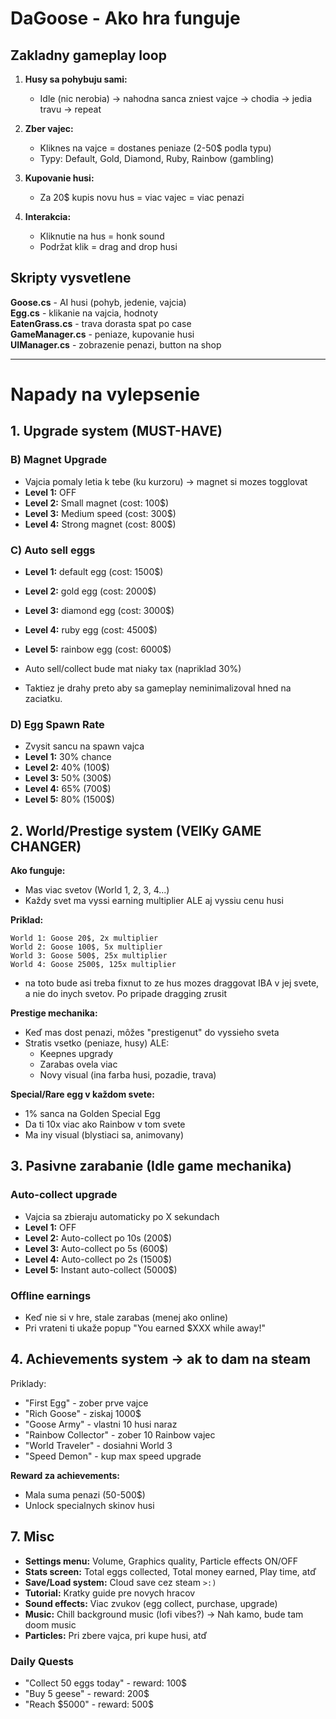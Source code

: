 # DaGoose - Ako hra funguje

## Zakladny gameplay loop

1. **Husy sa pohybuju sami:**
   - Idle (nic nerobia) -> nahodna sanca zniest vajce -> chodia -> jedia travu -> repeat
   
2. **Zber vajec:**
   - Kliknes na vajce = dostanes peniaze (2-50$ podla typu)
   - Typy: Default, Gold, Diamond, Ruby, Rainbow (gambling)

3. **Kupovanie husi:**
   - Za 20$ kupis novu hus = viac vajec = viac penazi

4. **Interakcia:**
   - Kliknutie na hus = honk sound
   - Podržat klik = drag and drop husi

## Skripty vysvetlene

**Goose.cs** - AI husi (pohyb, jedenie, vajcia)  
**Egg.cs** - klikanie na vajcia, hodnoty  
**EatenGrass.cs** - trava dorasta spat po case  
**GameManager.cs** - peniaze, kupovanie husi  
**UIManager.cs** - zobrazenie penazi, button na shop

---

# Napady na vylepsenie

## 1. Upgrade system (MUST-HAVE)

### B) Magnet Upgrade
- Vajcia pomaly letia k tebe (ku kurzoru) -> magnet si mozes togglovat
- **Level 1:** OFF
- **Level 2:** Small magnet (cost: 100$)
- **Level 3:** Medium speed (cost: 300$)
- **Level 4:** Strong magnet (cost: 800$)

### C) Auto sell eggs
- **Level 1:** default egg (cost: 1500$)
- **Level 2:** gold egg (cost: 2000$)
- **Level 3:** diamond egg (cost: 3000$)
- **Level 4:** ruby egg (cost: 4500$)
- **Level 5:** rainbow egg (cost: 6000$)

- Auto sell/collect bude mat niaky tax (napriklad 30%)
- Taktiez je drahy preto aby sa gameplay neminimalizoval hned na zaciatku.

### D) Egg Spawn Rate
- Zvysit sancu na spawn vajca
- **Level 1:** 30% chance
- **Level 2:** 40% (100$)
- **Level 3:** 50% (300$)
- **Level 4:** 65% (700$)
- **Level 5:** 80% (1500$)

## 2. World/Prestige system (VElKy GAME CHANGER)

**Ako funguje:**
- Mas viac svetov (World 1, 2, 3, 4...)
- Každy svet ma vyssi earning multiplier ALE aj vyssiu cenu husi

**Priklad:**
```
World 1: Goose 20$, 2x multiplier
World 2: Goose 100$, 5x multiplier
World 3: Goose 500$, 25x multiplier
World 4: Goose 2500$, 125x multiplier
```
- na toto bude asi treba fixnut to ze hus mozes draggovat IBA v jej svete, a nie do inych svetov. Po pripade dragging zrusit

**Prestige mechanika:**
- Keď mas dost penazi, môžes "prestigenut" do vyssieho sveta
- Stratis vsetko (peniaze, husy) ALE:
  - Keepnes upgrady
  - Zarabas ovela viac
  - Novy visual (ina farba husi, pozadie, trava)

**Special/Rare egg v každom svete:**
- 1% sanca na Golden Special Egg
- Da ti 10x viac ako Rainbow v tom svete
- Ma iny visual (blystiaci sa, animovany)

## 3. Pasivne zarabanie (Idle game mechanika)

### Auto-collect upgrade
- Vajcia sa zbieraju automaticky po X sekundach
- **Level 1:** OFF
- **Level 2:** Auto-collect po 10s (200$)
- **Level 3:** Auto-collect po 5s (600$)
- **Level 4:** Auto-collect po 2s (1500$)
- **Level 5:** Instant auto-collect (5000$)

### Offline earnings
- Keď nie si v hre, stale zarabas (menej ako online)
- Pri vrateni ti ukaže popup "You earned $XXX while away!"

## 4. Achievements system -> ak to dam na steam

Priklady:
- "First Egg" - zober prve vajce
- "Rich Goose" - ziskaj 1000$
- "Goose Army" - vlastni 10 husi naraz
- "Rainbow Collector" - zober 10 Rainbow vajec
- "World Traveler" - dosiahni World 3
- "Speed Demon" - kup max speed upgrade

**Reward za achievements:**
- Mala suma penazi (50-500$)
- Unlock specialnych skinov husi

## 7. Misc

- **Settings menu:** Volume, Graphics quality, Particle effects ON/OFF
- **Stats screen:** Total eggs collected, Total money earned, Play time, atď
- **Save/Load system:** Cloud save cez steam `>:)`
- **Tutorial:** Kratky guide pre novych hracov
- **Sound effects:** Viac zvukov (egg collect, purchase, upgrade)
- **Music:** Chill background music (lofi vibes?) -> Nah kamo, bude tam doom music
- **Particles:** Pri zbere vajca, pri kupe husi, atď

### Daily Quests
- "Collect 50 eggs today" - reward: 100$
- "Buy 5 geese" - reward: 200$
- "Reach $5000" - reward: 500$
